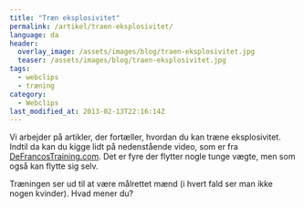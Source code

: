 ```yaml
---
title: "Træn eksplosivitet"
permalink: /artikel/traen-eksplosivitet/
language: da
header:
  overlay_image: /assets/images/blog/traen-eksplosivitet.jpg
  teaser: /assets/images/blog/traen-eksplosivitet.jpg
tags:
  - webclips
  - træning
category:
  - Webclips
last_modified_at: 2013-02-13T22:16:14Z
---
```


Vi arbejder på artikler, der fortæller, hvordan du kan træne eksplosivitet. Indtil da kan du kigge lidt på nedenstående video, som er fra [DeFrancosTraining.com](http://www.youtube.com/user/joedefranco). Det er fyre der flytter nogle tunge vægte, men som også kan flytte sig selv.

Træningen ser ud til at være målrettet mænd (i hvert fald ser man ikke nogen kvinder). Hvad mener du?
